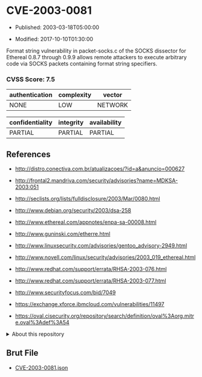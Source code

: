 # CVE-2003-0081

- Published: 2003-03-18T05:00:00

- Modified: 2017-10-10T01:30:00

Format string vulnerability in packet-socks.c of the SOCKS dissector for Ethereal 0.8.7 through 0.9.9 allows remote attackers to execute arbitrary code via SOCKS packets containing format string specifiers.

### CVSS Score: **7.5**

| authentication | complexity | vector |
| --- | --- | --- |
| NONE | LOW | NETWORK |

| confidentiality | integrity | availability |
| --- | --- | --- |
| PARTIAL | PARTIAL | PARTIAL |

## References

* http://distro.conectiva.com.br/atualizacoes/?id=a&anuncio=000627

* http://frontal2.mandriva.com/security/advisories?name=MDKSA-2003:051

* http://seclists.org/lists/fulldisclosure/2003/Mar/0080.html

* http://www.debian.org/security/2003/dsa-258

* http://www.ethereal.com/appnotes/enpa-sa-00008.html

* http://www.guninski.com/etherre.html

* http://www.linuxsecurity.com/advisories/gentoo_advisory-2949.html

* http://www.novell.com/linux/security/advisories/2003_019_ethereal.html

* http://www.redhat.com/support/errata/RHSA-2003-076.html

* http://www.redhat.com/support/errata/RHSA-2003-077.html

* http://www.securityfocus.com/bid/7049

* https://exchange.xforce.ibmcloud.com/vulnerabilities/11497

* https://oval.cisecurity.org/repository/search/definition/oval%3Aorg.mitre.oval%3Adef%3A54

<details>
<summary>About this repository</summary> 

  This repository is part of the project [Live Hack CVE](https://github.com/Live-Hack-CVE). Main website can be found [www.live-hack.org](https://www.live-hack.org) 
  
  Made by [Sn0wAlice](https://github.com/Sn0wAlice) for the people that care about security and need to have a feed of the latest CVEs. Hope you enjoy it, don't forget to star the repo and follow me on [Twitter](https://twitter.com/Sn0wAlice) and [Github](https://github.com/Sn0wAlice). And that is my [personnal website](https://www.alice-snow.me/)

  - [Home Page](https://github.com/Live-Hack-CVE)
  - [Framework](https://github.com/Live-Hack-CVE/cve-framework)
  - [CVE database](https://github.com/Live-Hack-CVE/full_database)
  - [Changelog](https://github.com/Live-Hack-CVE/Changelog)
</details>

## Brut File

* [CVE-2003-0081.json](https://raw.githubusercontent.com/Live-Hack-CVE/full_database/main/cves/2003/CVE-2003-0081.json)

